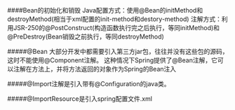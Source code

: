 ####Bean的初始化和销毁
    Java配置方式：使用@Bean的initMethod和destroyMethod(相当于xml配置的init-method和destory-method)
    注解方式：利用JSR-250的@PostConstruct(构造函数执行完之后执行，等同initMethod)和@PreDestroy(Bean销毁之前执行，等同destroyMethod)

#####@Bean
    大部分开发中都需要引入第三方jar包，往往并没有这些包的源码，这时不能使用@Component注解。
    这种情况下Spring提供了@Bean注解，它可以注解在方法上，并将方法返回的对象作为Spring的Bean注入

#####@Import注解是引入带有@Configuration的java类。

#####@ImportResource是引入spring配置文件.xml
